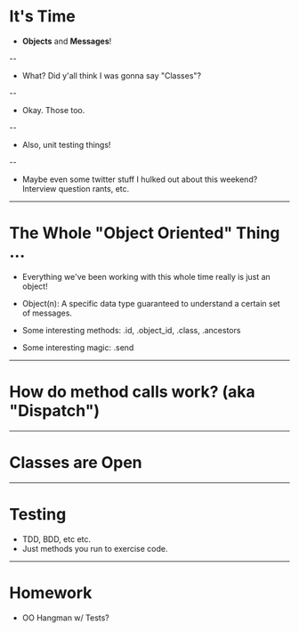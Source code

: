# It's Time

* **Objects** and **Messages**!

--

* What? Did y'all think I was gonna say "Classes"?

--

* Okay. Those too.

--

* Also, unit testing things!

--

* Maybe even some twitter stuff I hulked out about this weekend?
  Interview question rants, etc.

---

# The Whole "Object Oriented" Thing ...

* Everything we've been working with this whole time
  really is just an object!

* Object(n): A specific data type guaranteed to understand
  a certain set of messages.

* Some interesting methods: .id, .object_id, .class, .ancestors

* Some interesting magic: .send

---

# How do method calls work? (aka "Dispatch")

---

# Classes are Open

---

# Testing

* TDD, BDD, etc etc.
* Just methods you run to exercise code.

---

# Homework

* OO Hangman w/ Tests?
